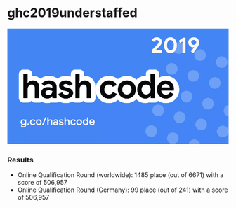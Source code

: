 # ghc2019understaffed

![logo.png](logo.png)

### Results
* Online Qualification Round (worldwide): 1485 place (out of 6671) with a score of 506,957
* Online Qualification Round (Germany): 99 place (out of 241) with a score of 506,957

